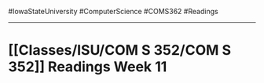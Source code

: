 #IowaStateUniversity
#ComputerScience 
#COMS362 
#Readings


---

# [[Classes/ISU/COM S 352/COM S 352]] Readings Week 11
